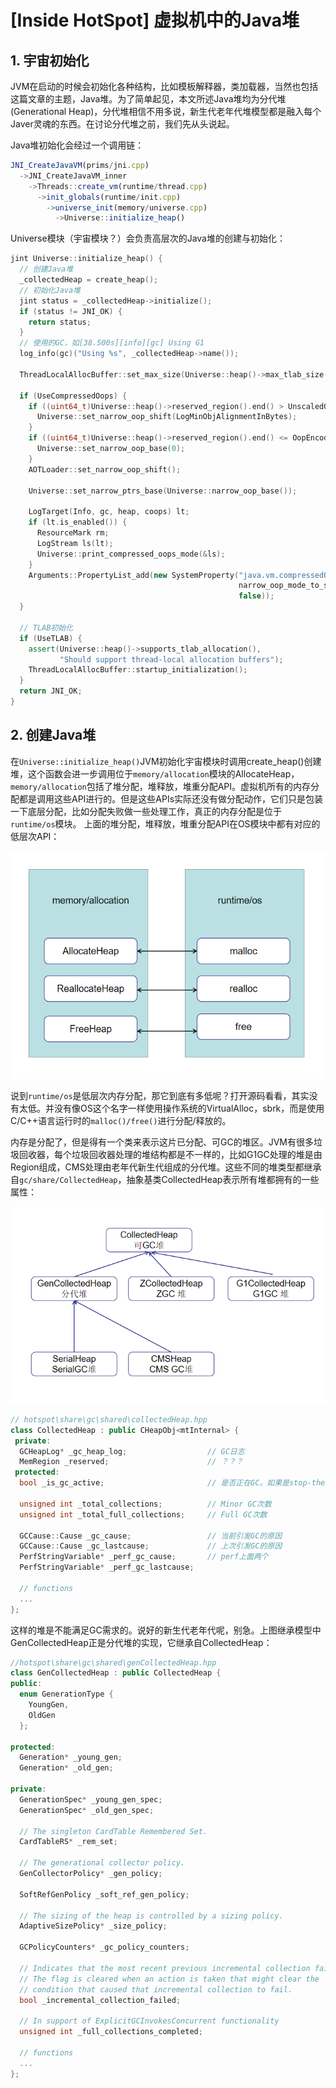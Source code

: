 # [Inside HotSpot] 虚拟机中的Java堆

## 1. 宇宙初始化
JVM在启动的时候会初始化各种结构，比如模板解释器，类加载器，当然也包括这篇文章的主题，Java堆。为了简单起见，本文所述Java堆均为分代堆(Generational Heap)，分代堆相信不用多说，新生代老年代堆模型都是融入每个Javer灵魂的东西。在讨论分代堆之前，我们先从头说起。

Java堆初始化会经过一个调用链：
```js
JNI_CreateJavaVM(prims/jni.cpp)
  ->JNI_CreateJavaVM_inner
    ->Threads::create_vm(runtime/thread.cpp)
      ->init_globals(runtime/init.cpp)
        ->universe_init(memory/universe.cpp)
          ->Universe::initialize_heap()
```
Universe模块（宇宙模块？）会负责高层次的Java堆的创建与初始化：
```cpp
jint Universe::initialize_heap() {
  // 创建Java堆
  _collectedHeap = create_heap();
  // 初始化Java堆
  jint status = _collectedHeap->initialize();
  if (status != JNI_OK) {
    return status;
  }
  // 使用的GC，如[38.500s][info][gc] Using G1
  log_info(gc)("Using %s", _collectedHeap->name());

  ThreadLocalAllocBuffer::set_max_size(Universe::heap()->max_tlab_size());

  if (UseCompressedOops) {
    if ((uint64_t)Universe::heap()->reserved_region().end() > UnscaledOopHeapMax) {
      Universe::set_narrow_oop_shift(LogMinObjAlignmentInBytes);
    }
    if ((uint64_t)Universe::heap()->reserved_region().end() <= OopEncodingHeapMax) {
      Universe::set_narrow_oop_base(0);
    }
    AOTLoader::set_narrow_oop_shift();

    Universe::set_narrow_ptrs_base(Universe::narrow_oop_base());

    LogTarget(Info, gc, heap, coops) lt;
    if (lt.is_enabled()) {
      ResourceMark rm;
      LogStream ls(lt);
      Universe::print_compressed_oops_mode(&ls);
    }
    Arguments::PropertyList_add(new SystemProperty("java.vm.compressedOopsMode",
                                                   narrow_oop_mode_to_string(narrow_oop_mode()),
                                                   false));
  }

  // TLAB初始化
  if (UseTLAB) {
    assert(Universe::heap()->supports_tlab_allocation(),
           "Should support thread-local allocation buffers");
    ThreadLocalAllocBuffer::startup_initialization();
  }
  return JNI_OK;
}
```

## 2. 创建Java堆
在`Universe::initialize_heap()`JVM初始化宇宙模块时调用create_heap()创建堆，这个函数会进一步调用位于`memory/allocation`模块的AllocateHeap，`memory/allocation`包括了堆分配，堆释放，堆重分配API。虚拟机所有的内存分配都是调用这些API进行的。但是这些APIs实际还没有做分配动作，它们只是包装一下底层分配，比如分配失败做一些处理工作，真正的内存分配是位于`runtime/os`模块。
上面的堆分配，堆释放，堆重分配API在OS模块中都有对应的低层次API：

![](mem_api.png)

说到`runtime/os`是低层次内存分配，那它到底有多低呢？打开源码看看，其实没有太低。并没有像OS这个名字一样使用操作系统的VirtualAlloc，sbrk，而是使用C/C++语言运行时的`malloc()/free()`进行分配/释放的。

内存是分配了，但是得有一个类来表示这片已分配、可GC的堆区。JVM有很多垃圾回收器，每个垃圾回收器处理的堆结构都是不一样的，比如G1GC处理的堆是由Region组成，CMS处理由老年代新生代组成的分代堆。这些不同的堆类型都继承自`gc/share/CollectedHeap`，抽象基类CollectedHeap表示所有堆都拥有的一些属性：

![](gc_heap_hierarchy.png)

```cpp
// hotspot\share\gc\shared\collectedHeap.hpp
class CollectedHeap : public CHeapObj<mtInternal> {
 private:
  GCHeapLog* _gc_heap_log;                  // GC日志
  MemRegion _reserved;                      // ？？？
 protected:
  bool _is_gc_active;                       // 是否正在GC。如果是stop-the-world就是true

  unsigned int _total_collections;          // Minor GC次数
  unsigned int _total_full_collections;     // Full GC次数

  GCCause::Cause _gc_cause;                 // 当前引发GC的原因
  GCCause::Cause _gc_lastcause;             // 上次引发GC的原因
  PerfStringVariable* _perf_gc_cause;       // perf上面两个
  PerfStringVariable* _perf_gc_lastcause;

  // functions
  ...
};
```
这样的堆是不能满足GC需求的。说好的新生代老年代呢，别急。上图继承模型中GenCollectedHeap正是分代堆的实现，它继承自CollectedHeap：
```cpp
//hotspot\share\gc\shared\genCollectedHeap.hpp
class GenCollectedHeap : public CollectedHeap {
public:
  enum GenerationType {
    YoungGen,
    OldGen
  };

protected:
  Generation* _young_gen;
  Generation* _old_gen;

private:
  GenerationSpec* _young_gen_spec;
  GenerationSpec* _old_gen_spec;

  // The singleton CardTable Remembered Set.
  CardTableRS* _rem_set;

  // The generational collector policy.
  GenCollectorPolicy* _gen_policy;

  SoftRefGenPolicy _soft_ref_gen_policy;

  // The sizing of the heap is controlled by a sizing policy.
  AdaptiveSizePolicy* _size_policy;

  GCPolicyCounters* _gc_policy_counters;

  // Indicates that the most recent previous incremental collection failed.
  // The flag is cleared when an action is taken that might clear the
  // condition that caused that incremental collection to fail.
  bool _incremental_collection_failed;

  // In support of ExplicitGCInvokesConcurrent functionality
  unsigned int _full_collections_completed;

  // functions
  ...
};
```
